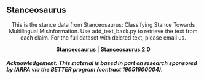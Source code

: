 ## Stanceosaurus
<div align="center">
This is the stance data from Stanceosaurus: Classifying Stance Towards Multilingual Misinformation. Use add_text_back.py to retrieve the text from each claim. For the full dataset with deleted text, please email us.

[**Stanceosaurus**](https://aclanthology.org/2022.emnlp-main.138/) | [**Stanceosaurus 2.0**](https://arxiv.org/abs/2402.03642)
</div>

##### Acknowledgement: This material is based in part on research sponsored by IARPA via the BETTER program (contract 19051600004).
